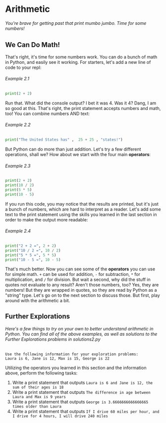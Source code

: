 # Arithmetic
###### You're brave for getting past that print mumbo jumbo. Time for some numbers!

## We Can Do Math!
That's right, it's time for some numbers work. You can do a bunch of math in Python, and easily see it working. For starters, let's add a new line of code to your
repl:
###### Example 2.1
```python
print(2 + 2)
```
Run that. What did the console output? I bet it was 4. Was it 4? Dang, I am so good at this. That's right, the print statement accepts numbers and math, too! You can
combine numbers AND text:
###### Example 2.2
```python
print("The United States has" ,  25 + 25 , "states!")
```
But Python can do more than just addition. Let's try a few different operations, shall we? How about we start with the four main **operators**:
###### Example 2.3
```python
print(2 + 2)
print(10 / 2)
print(5 * 5)
print(10 - 5)
```
If you run this code, you may notice that the results are printed, but it's just a bunch of numbers, which are hard to interpret as a reader. Let's add some text
to the print statement using the skills you learned in the last section in order to make the output more readable:
###### Example 2.4
```python
print("2 + 2 =", 2 + 2)
print("10 / 2 =", 10 / 2)
print("5 * 5 =", 5 * 5)
print("10 - 5 =", 10 - 5)
```
That's much better. Now you can see some of the **operators** you can use for simple math. `+` can be used for addition, `-` for subtraction, `*` for multiplication,
and `/` for division. But wait a second, why did the stuff in quotes not evaluate to any result? Aren't those numbers, too? Yes, they are numbers! But they are wrapped
in quotes, so they are read by Python as a "string" type. Let's go on to the next section to discuss those. But first, play around with the arithmetic a bit.

## Further Explorations
###### Here's a few things to try on your own to better understand arithmetic in Python. You can find all of the above examples, as well as solutions to the Further Explorations problems in solutions2.py
```
Use the following information for your exploration problems:
Laura is 6, Jane is 12, Max is 15, George is 22
```
Utilizing the operators you learned in this section and the information above, perform the following tasks:
1. Write a print statement that outputs `Laura is 6 and Jane is 12, the sum of their ages is 18`
2. Write a print statement that outputs `The difference in age between Laura and Max is 9 years`
3. Write a print statement that outputs `George is 3.6666666666666665 times older than Laura`
4. Write a print statement that outputs `If I drive 60 miles per hour, and I drive for 4 hours, I will drive 240 miles`
